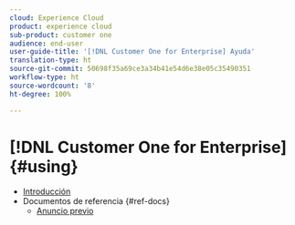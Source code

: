 ```yaml
---
cloud: Experience Cloud
product: experience cloud
sub-product: customer one
audience: end-user
user-guide-title: '[!DNL Customer One for Enterprise] Ayuda'
translation-type: ht
source-git-commit: 50698f35a69ce3a34b41e54d6e38e05c35490351
workflow-type: ht
source-wordcount: '8'
ht-degree: 100%

---
```



# [!DNL Customer One for Enterprise] {#using}

+ [Introducción](home.md)
+ Documentos de referencia {#ref-docs}
   + [Anuncio previo](intro-customer-support.md)

